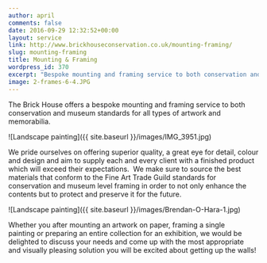 ```yaml
---
author: april
comments: false
date: 2016-09-29 12:32:52+00:00
layout: service
link: http://www.brickhouseconservation.co.uk/mounting-framing/
slug: mounting-framing
title: Mounting & Framing
wordpress_id: 370
excerpt: "Bespoke mounting and framing service to both conservation and museum standards"
image: 2-frames-6-4.JPG
---
```


The Brick House offers a bespoke mounting and framing service to both conservation and museum standards for all types of artwork and memorabilia.

![Landscape painting]({{ site.baseurl }}/images/IMG_3951.jpg)

We pride ourselves on offering superior quality, a great eye for detail, colour and design and aim to supply each and every client with a finished product which will exceed their expectations.  We make sure to source the best materials that conform to the Fine Art Trade Guild standards for conservation and museum level framing in order to not only enhance the contents but to protect and preserve it for the future.

![Landscape painting]({{ site.baseurl }}/images/Brendan-O-Hara-1.jpg)

Whether you after mounting an artwork on paper, framing a single painting or preparing an entire collection for an exhibition, we would be delighted to discuss your needs and come up with the most appropriate and visually pleasing solution you will be excited about getting up the walls!